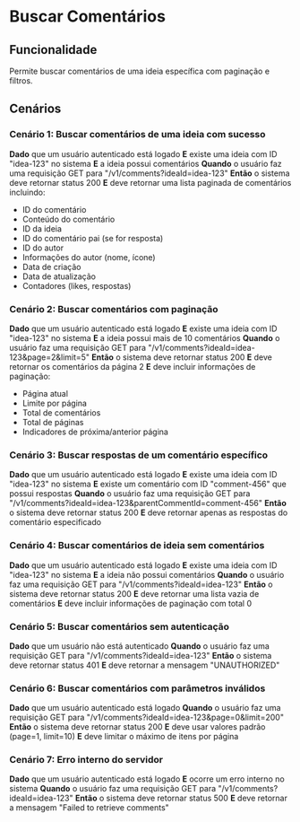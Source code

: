 # Buscar Comentários

## Funcionalidade
Permite buscar comentários de uma ideia específica com paginação e filtros.

## Cenários

### Cenário 1: Buscar comentários de uma ideia com sucesso
**Dado** que um usuário autenticado está logado
**E** existe uma ideia com ID "idea-123" no sistema
**E** a ideia possui comentários
**Quando** o usuário faz uma requisição GET para "/v1/comments?ideaId=idea-123"
**Então** o sistema deve retornar status 200
**E** deve retornar uma lista paginada de comentários incluindo:
- ID do comentário
- Conteúdo do comentário
- ID da ideia
- ID do comentário pai (se for resposta)
- ID do autor
- Informações do autor (nome, ícone)
- Data de criação
- Data de atualização
- Contadores (likes, respostas)

### Cenário 2: Buscar comentários com paginação
**Dado** que um usuário autenticado está logado
**E** existe uma ideia com ID "idea-123" no sistema
**E** a ideia possui mais de 10 comentários
**Quando** o usuário faz uma requisição GET para "/v1/comments?ideaId=idea-123&page=2&limit=5"
**Então** o sistema deve retornar status 200
**E** deve retornar os comentários da página 2
**E** deve incluir informações de paginação:
- Página atual
- Limite por página
- Total de comentários
- Total de páginas
- Indicadores de próxima/anterior página

### Cenário 3: Buscar respostas de um comentário específico
**Dado** que um usuário autenticado está logado
**E** existe uma ideia com ID "idea-123" no sistema
**E** existe um comentário com ID "comment-456" que possui respostas
**Quando** o usuário faz uma requisição GET para "/v1/comments?ideaId=idea-123&parentCommentId=comment-456"
**Então** o sistema deve retornar status 200
**E** deve retornar apenas as respostas do comentário especificado

### Cenário 4: Buscar comentários de ideia sem comentários
**Dado** que um usuário autenticado está logado
**E** existe uma ideia com ID "idea-123" no sistema
**E** a ideia não possui comentários
**Quando** o usuário faz uma requisição GET para "/v1/comments?ideaId=idea-123"
**Então** o sistema deve retornar status 200
**E** deve retornar uma lista vazia de comentários
**E** deve incluir informações de paginação com total 0

### Cenário 5: Buscar comentários sem autenticação
**Dado** que um usuário não está autenticado
**Quando** o usuário faz uma requisição GET para "/v1/comments?ideaId=idea-123"
**Então** o sistema deve retornar status 401
**E** deve retornar a mensagem "UNAUTHORIZED"

### Cenário 6: Buscar comentários com parâmetros inválidos
**Dado** que um usuário autenticado está logado
**Quando** o usuário faz uma requisição GET para "/v1/comments?ideaId=idea-123&page=0&limit=200"
**Então** o sistema deve retornar status 200
**E** deve usar valores padrão (page=1, limit=10)
**E** deve limitar o máximo de itens por página

### Cenário 7: Erro interno do servidor
**Dado** que um usuário autenticado está logado
**E** ocorre um erro interno no sistema
**Quando** o usuário faz uma requisição GET para "/v1/comments?ideaId=idea-123"
**Então** o sistema deve retornar status 500
**E** deve retornar a mensagem "Failed to retrieve comments"

